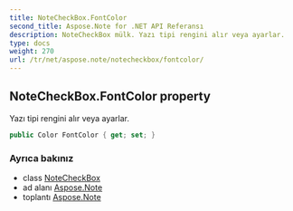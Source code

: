 ```yaml
---
title: NoteCheckBox.FontColor
second_title: Aspose.Note for .NET API Referansı
description: NoteCheckBox mülk. Yazı tipi rengini alır veya ayarlar.
type: docs
weight: 270
url: /tr/net/aspose.note/notecheckbox/fontcolor/
---
```

## NoteCheckBox.FontColor property

Yazı tipi rengini alır veya ayarlar.

```csharp
public Color FontColor { get; set; }
```

### Ayrıca bakınız

* class [NoteCheckBox](../)
* ad alanı [Aspose.Note](../../notecheckbox/)
* toplantı [Aspose.Note](../../../)


